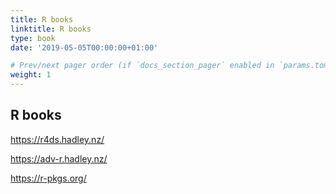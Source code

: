 ```yaml
---
title: R books
linktitle: R books
type: book
date: '2019-05-05T00:00:00+01:00'

# Prev/next pager order (if `docs_section_pager` enabled in `params.toml`)
weight: 1
---
```


## R books

https://r4ds.hadley.nz/

https://adv-r.hadley.nz/

https://r-pkgs.org/
